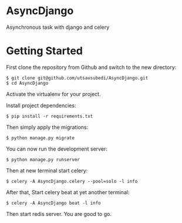 # AsyncDjango
Asynchronous task with django and celery

# Getting Started

First clone the repository from Github and switch to the new directory:

    $ git clone git@github.com/utsavsubedi/AsyncDjango.git
    $ cd AsyncDjango
    
Activate the virtualenv for your project.
    
Install project dependencies:

    $ pip install -r requirements.txt
    
    
Then simply apply the migrations:

    $ python manage.py migrate
    

You can now run the development server:

    $ python manage.py runserver

Then at new terminal start celery:

    $ celery -A AsyncDjango.celery --pool=solo -l info

After that, Start celery beat at yet another terminal:

    $ celery -A AsyncDjango beat -l info

Then start redis server. You are good to go.